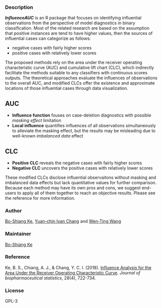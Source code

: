 ### Description
***InfluenceAUC*** is an R package that focuses on identifying influential observations from the perspective of model diagnostics in binary classification. Most of the related research are based on the assumption that positive instances are tend to have higher values, then the sources of influential cases can categorize as follows:
+ negative cases with fairly higher scores
+ positive cases with relatively lower scores

The proposed methods rely on the area under the receiver operating characteristic curve (AUC) and cumulative lift chart (CLC), which indirectly facilitate the methods suitable to any classifiers with continuous scores outputs. The theoretical approaches evaluate the influences of observations to the overall AUC, and modified CLCs offer the existence and approximate locations of those influential cases through data visualization. 

## AUC
* **Influence function** fouses on case-deletion diagnostics with possible *masking effect* limitation
* **Local influence** quantifies influences of all observations simultaneously to alleviate the masking effect, but the results may be misleading due to well-known *imbalanced data* effect

## CLC
* **Positive CLC** reveals the negative cases with fairly higher scores 
* **Negative CLC** uncovers the positive cases with relatively lower scores

These modified CLCs disclose influential observaitons without masking and imbalanced data effects but lack quantitative values for further comparison. Because each method may have its own pros and cons, we suggest end-users to apply all of them together to reach an objective results. Please see the reference for more information.  



### Author
[Bo-Shiang Ke](https://www.linkedin.com/in/boshiang "Bo-Shiang Ke"), [Yuan-chin Ivan Chang](http://idv.sinica.edu.tw/ycchang/ivan.html) and [Wen-Ting Wang](https://www.linkedin.com/in/wen-ting-wang-6083a17b "Wen-Ting Wang") 
 
### Maintainer
[Bo-Shiang Ke](https://www.linkedin.com/in/boshiang "Bo-Shiang Ke")

### Reference
Ke, B. S., Chiang, A. J., & Chang, Y. C. I. (2018). [Influence Analysis for the Area Under the Receiver Operating Characteristic Curve](https://www.tandfonline.com/doi/full/10.1080/10543406.2017.1377728). *Journal of biopharmaceutical statistics*, 28(4), 722-734.

### License
GPL-3
